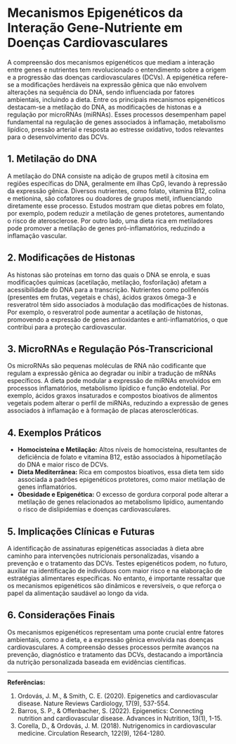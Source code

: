 
# Mecanismos Epigenéticos da Interação Gene-Nutriente em Doenças Cardiovasculares

A compreensão dos mecanismos epigenéticos que mediam a interação entre genes e nutrientes tem revolucionado o entendimento sobre a origem e a progressão das doenças cardiovasculares (DCVs). A epigenética refere-se a modificações herdáveis na expressão gênica que não envolvem alterações na sequência do DNA, sendo influenciada por fatores ambientais, incluindo a dieta. Entre os principais mecanismos epigenéticos destacam-se a metilação do DNA, as modificações de histonas e a regulação por microRNAs (miRNAs). Esses processos desempenham papel fundamental na regulação de genes associados à inflamação, metabolismo lipídico, pressão arterial e resposta ao estresse oxidativo, todos relevantes para o desenvolvimento das DCVs.

## 1. Metilação do DNA

A metilação do DNA consiste na adição de grupos metil à citosina em regiões específicas do DNA, geralmente em ilhas CpG, levando à repressão da expressão gênica. Diversos nutrientes, como folato, vitamina B12, colina e metionina, são cofatores ou doadores de grupos metil, influenciando diretamente esse processo. Estudos mostram que dietas pobres em folato, por exemplo, podem reduzir a metilação de genes protetores, aumentando o risco de aterosclerose. Por outro lado, uma dieta rica em metiladores pode promover a metilação de genes pró-inflamatórios, reduzindo a inflamação vascular.

## 2. Modificações de Histonas

As histonas são proteínas em torno das quais o DNA se enrola, e suas modificações químicas (acetilação, metilação, fosforilação) afetam a acessibilidade do DNA para a transcrição. Nutrientes como polifenóis (presentes em frutas, vegetais e chás), ácidos graxos ômega-3 e resveratrol têm sido associados à modulação das modificações de histonas. Por exemplo, o resveratrol pode aumentar a acetilação de histonas, promovendo a expressão de genes antioxidantes e anti-inflamatórios, o que contribui para a proteção cardiovascular.

## 3. MicroRNAs e Regulação Pós-Transcricional

Os microRNAs são pequenas moléculas de RNA não codificante que regulam a expressão gênica ao degradar ou inibir a tradução de mRNAs específicos. A dieta pode modular a expressão de miRNAs envolvidos em processos inflamatórios, metabolismo lipídico e função endotelial. Por exemplo, ácidos graxos insaturados e compostos bioativos de alimentos vegetais podem alterar o perfil de miRNAs, reduzindo a expressão de genes associados à inflamação e à formação de placas ateroscleróticas.

## 4. Exemplos Práticos

- **Homocisteína e Metilação:** Altos níveis de homocisteína, resultantes de deficiência de folato e vitamina B12, estão associados à hipometilação do DNA e maior risco de DCVs.
- **Dieta Mediterrânea:** Rica em compostos bioativos, essa dieta tem sido associada a padrões epigenéticos protetores, como maior metilação de genes inflamatórios.
- **Obesidade e Epigenética:** O excesso de gordura corporal pode alterar a metilação de genes relacionados ao metabolismo lipídico, aumentando o risco de dislipidemias e doenças cardiovasculares.

## 5. Implicações Clínicas e Futuras

A identificação de assinaturas epigenéticas associadas à dieta abre caminho para intervenções nutricionais personalizadas, visando a prevenção e o tratamento das DCVs. Testes epigenéticos podem, no futuro, auxiliar na identificação de indivíduos com maior risco e na elaboração de estratégias alimentares específicas. No entanto, é importante ressaltar que os mecanismos epigenéticos são dinâmicos e reversíveis, o que reforça o papel da alimentação saudável ao longo da vida.

## 6. Considerações Finais

Os mecanismos epigenéticos representam uma ponte crucial entre fatores ambientais, como a dieta, e a expressão gênica envolvida nas doenças cardiovasculares. A compreensão desses processos permite avanços na prevenção, diagnóstico e tratamento das DCVs, destacando a importância da nutrição personalizada baseada em evidências científicas.

---

**Referências:**

1. Ordovás, J. M., & Smith, C. E. (2020). Epigenetics and cardiovascular disease. Nature Reviews Cardiology, 17(9), 537-554.
2. Barros, S. P., & Offenbacher, S. (2022). Epigenetics: Connecting nutrition and cardiovascular disease. Advances in Nutrition, 13(1), 1-15.
3. Corella, D., & Ordovás, J. M. (2018). Nutrigenomics in cardiovascular medicine. Circulation Research, 122(9), 1264-1280.
```

